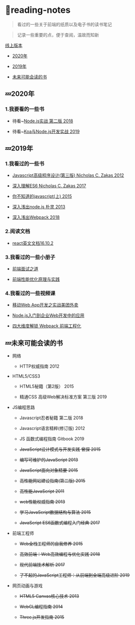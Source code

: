 # :book:reading-notes

> 看过的一些关于前端的纸质以及电子书的读书笔记

> 记录一些重要的点，便于查阅，温故而知新

[线上版本](https://reading.xblcity.com)

- [2020年](#zzz2020年)

- [2019年](#zzz2019年)

- [未来可能会读的书](#zzz未来可能会读的书)

## :zzz:2020年

### 1.我要看的一些书

- 待看~[Node.js实战 第二版 2018](https://github.com/xblcity/reading-notes/blob/master/books/node-in-action.md)

- 待看~[Koa与Node.js开发实战 2019](https://github.com/xblcity/reading-notes/blob/master/books/koa-in-action.md)

## :zzz:2019年

### 1.我看过的一些书

- [Javascript高级程序设计(第三版) Nicholas C. Zakas 2012](https://github.com/xblcity/reading-notes/blob/master/books/professional-javascript.md)

- [深入理解ES6 Nicholas C. Zakas 2017](https://github.com/xblcity/reading-notes/blob/master/books/understanding-es6.md)

- [你不知道的javascript(上) 2015](https://github.com/xblcity/reading-notes/blob/master/books/you-don't-know-js1.md)

- [深入浅出node.js 朴灵 2013](https://github.com/xblcity/reading-notes/blob/master/books/understanding-node.md)

- [深入浅出Webpack 2018](https://github.com/xblcity/reading-notes/blob/master/books/understanding-webpack.md)

### 2.阅读文档

- [react英文文档16.10.2](https://github.com/xblcity/reading-notes/blob/master/docs/react.md)

### 3.我看过的一些小册子

- [前端面试之道](https://github.com/xblcity/reading-notes/blob/master/booklet/fe-interview.md)

- [前端性能优化原理与实践](https://github.com/xblcity/reading-notes/blob/master/booklet/optimize-performance.md)

### 4.我看过的一些视频课

- [移动Web App开发之实战美团外卖](https://github.com/xblcity/reading-notes/blob/master/video-courses/webapp.md)

- [Node.js入门到企业Web开发中的应用](https://github.com/xblcity/reading-notes/blob/master/video-courses/node-learn.md)

- [四大维度解锁 Webpack 前端工程化](https://github.com/xblcity/reading-notes/blob/master/video-courses/webpack.md)

## :zzz:未来可能会读的书

- 网络

  - HTTP权威指南 2012

- HTML5/CSS3

  - HTML5秘籍（第2版） 2015

  - 精通CSS 高级Web解决标准方案 第三版 2019
  
- JS编程思路

  - Javascript忍者秘籍 第二版 2018

  - Javascript语言精粹(修订版) 2012

  - JS 函数式编程指南 Gitbook 2019

  - ~~JavaScript设计模式与开发实践 曾探 2015~~

  - ~~编写可维护的JavaScript 2013~~

  - ~~JavaScript面向对象精要 2015~~

  - ~~高性能网站建设指南(第二版) 2015~~

  - ~~高性能JavaScript 2011~~

  - ~~web性能权威指南 2013~~

  - ~~学习JavaScript数据结构与算法 2015~~

  - ~~JavaScript ES6函数式编程入门经典 2017~~
  
- 前端工程师

  - ~~Web全栈工程师的自我修养 2015~~

  - ~~高效前端：Web高效编程与优化实践 2018~~

  - ~~现代前端技术解析 2017~~

  - ~~了不起的JavaScript工程师：从前端到全端高级进阶 2019~~

- 网页动画与游戏

  - ~~HTML5 Canvas核心技术 2013~~

  - ~~WebGL编程指南 2014~~

  - ~~Three.js开发指南 2015~~
